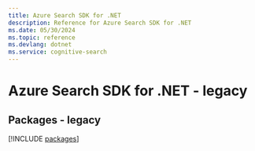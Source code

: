 ```yaml
---
title: Azure Search SDK for .NET
description: Reference for Azure Search SDK for .NET
ms.date: 05/30/2024
ms.topic: reference
ms.devlang: dotnet
ms.service: cognitive-search
---
```

# Azure Search SDK for .NET - legacy
## Packages - legacy
[!INCLUDE [packages](search-index.md)]